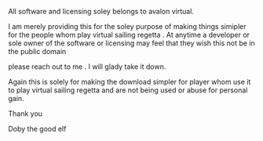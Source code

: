 All software and licensing soley belongs to avalon virtual. 

I am merely providing this for the soley purpose of making things
simipler for the people whom play virtual sailing regetta . At anytime a
developer or sole owner of the software or licensing may feel that they wish this 
not be in the public domain

please reach out to me . I will glady take it down. 

Again this is solely for making the download simpler for player whom use it
to play virtual sailing regetta and are not being used or abuse for personal gain.

Thank you

Doby the good elf 